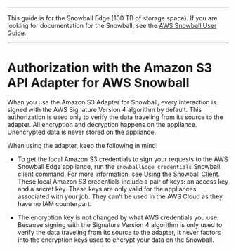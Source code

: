 --------

This guide is for the Snowball Edge \(100 TB of storage space\)\. If you are looking for documentation for the Snowball, see the [AWS Snowball User Guide](http://docs.aws.amazon.com/snowball/latest/ug/whatissnowball.html)\.

--------

# Authorization with the Amazon S3 API Adapter for AWS Snowball<a name="auth-adapter"></a>

When you use the Amazon S3 Adapter for Snowball, every interaction is signed with the AWS Signature Version 4 algorithm by default\. This authorization is used only to verify the data traveling from its source to the adapter\. All encryption and decryption happens on the appliance\. Unencrypted data is never stored on the appliance\.

When using the adapter, keep the following in mind:

+ To get the local Amazon S3 credentials to sign your requests to the AWS Snowball Edge appliance, run the `snowballEdge credentials` Snowball client command\. For more information, see [Using the Snowball Client](using-client.md)\. These local Amazon S3 credentials include a pair of keys: an access key and a secret key\. These keys are only valid for the appliances associated with your job\. They can't be used in the AWS Cloud as they have no IAM counterpart\.

+ The encryption key is not changed by what AWS credentials you use\. Because signing with the Signature Version 4 algorithm is only used to verify the data traveling from its source to the adapter, it never factors into the encryption keys used to encrypt your data on the Snowball\.